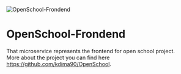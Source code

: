 ![OpenSchool-Frondend](https://github.com/kdima90/OpenSchool-Frondend/actions/workflows/github-actions.yml/badge.svg)

# OpenSchool-Frondend
That microservice represents the frontend for open school project.\
More about the project you can find here https://github.com/kdima90/OpenSchool.